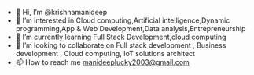 - 👋 Hi, I’m @krishnamanideep
- 👀 I’m interested in Cloud computing,Artificial intelligence,Dynamic programming,App & Web Development,Data analysis,Entrepreneurship 
- 🌱 I’m currently learning Full Stack Development,cloud computing
- 💞️ I’m looking to collaborate on Full stack development , Business development , Cloud computing, IoT solutions architect
- 📫 How to reach me manideeplucky2003@gmail.com

<!---
krishnamanideep/krishnamanideep is a ✨ special ✨ repository because its `README.md` (this file) appears on your GitHub profile.
You can click the Preview link to take a look at your changes.
--->
